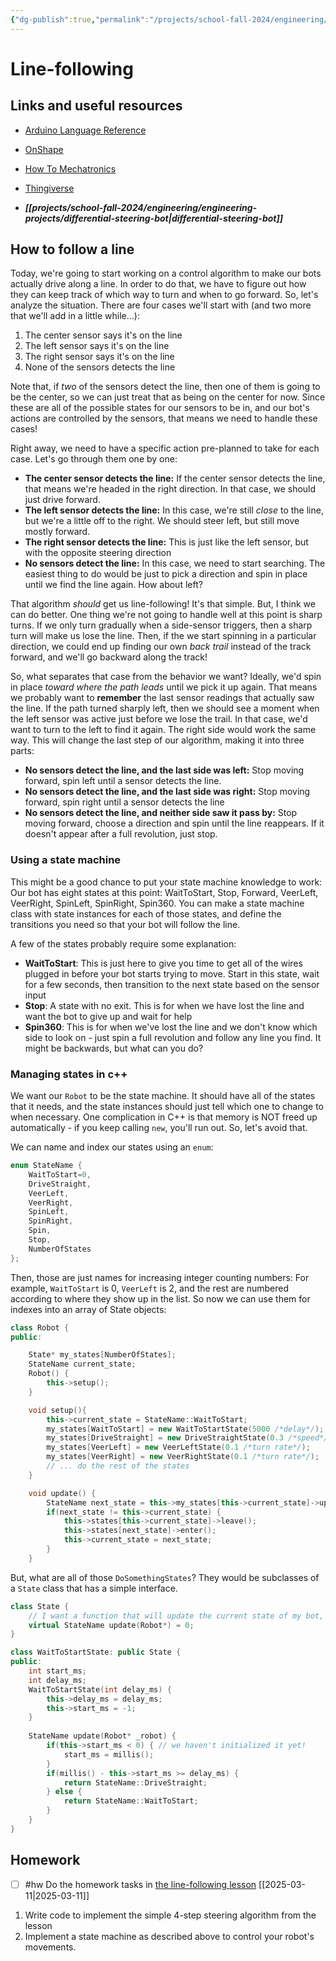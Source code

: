 ```yaml
---
{"dg-publish":true,"permalink":"/projects/school-fall-2024/engineering/lessons/line-following/"}
---
```



#  Line-following

## Links and useful resources 

- [Arduino Language Reference](https://docs.arduino.cc/language-reference/)
- [OnShape](https://cad.onshape.com)
- [How To Mechatronics](https://howtomechatronics.com)
- [Thingiverse](https://thingiverse.com)

 
- ***[[projects/school-fall-2024/engineering/engineering-projects/differential-steering-bot\|differential-steering-bot]]*** 

## How to follow a line

Today, we're going to start working on a control algorithm to make our bots actually drive along a line. In order to do that, we have to figure out how they can keep track of which way to turn and when to go forward. So, let's analyze the situation. There are four cases we'll start with (and two more that we'll add in a little while...):

1. The center sensor says it's on the line
2. The left sensor says it's on the line
3. The right sensor says it's on the line
4. None of the sensors detects the line

Note that, if *two* of the sensors detect the line, then one of them is going to be the center, so we can just treat that as being on the center for now. Since these are all of the possible states for our sensors to be in, and our bot's actions are controlled by the sensors, that means we need to handle these cases!

Right away, we need to have a specific action pre-planned to take for each case. Let's go through them one by one:

- **The center sensor detects the line:** If the center sensor detects the line, that means we're headed in the right direction. In that case, we should just drive forward.
- **The left sensor detects the line:** In this case, we're still *close* to the line, but we're a little off to the right. We should steer left, but still move mostly forward.
- **The right sensor detects the line:** This is just like the left sensor, but with the opposite steering direction
- **No sensors detect the line:** In this case, we need to start searching. The easiest thing to do would be just to pick a direction and spin in place until we find the line again. How about left?

That algorithm *should* get us line-following! It's that simple. But, I think we can do better. One thing we're not going to handle well at this point is sharp turns. If we only turn gradually when a side-sensor triggers, then a sharp turn will make us lose the line. Then, if the we start spinning in a particular direction, we could end up finding our own *back trail* instead of the track forward, and we'll go backward along the track! 

So, what separates that case from the behavior we want? Ideally, we'd spin in place *toward where the path leads* until we pick it up again. That means we probably want to **remember** the last sensor readings that actually saw the line. If the path turned sharply left, then we should see a moment when the left sensor was active just before we lose the trail. In that case, we'd want to turn to the left to find it again. The right side would work the same way. This will change the last step of our algorithm, making it into three parts:

- **No sensors detect the line, and the last side was left:** Stop moving forward, spin left until a sensor detects the line.
- **No sensors detect the line, and the last side was right:** Stop moving forward, spin right until a sensor detects the line
- **No sensors detect the line, and neither side saw it pass by:** Stop moving forward, choose a direction and spin until the line reappears. If it doesn't appear after a full revolution, just stop.

### Using a state machine

This might be a good chance to put your state machine knowledge to work: Our bot has eight states at this point: WaitToStart, Stop, Forward, VeerLeft, VeerRight, SpinLeft, SpinRight, Spin360. You can make a state machine class with state instances for each of those states, and define the transitions you need so that your bot will follow the line.

A few of the states probably require some explanation:

- **WaitToStart**: This is just here to give you time to get all of the wires plugged in before your bot starts trying to move. Start in this state, wait for a few seconds, then transition to the next state based on the sensor input
- **Stop**: A state with no exit. This is for when we have lost the line and want the bot to give up and wait for help
- **Spin360**: This is for when we've lost the line and we don't know which side to look on - just spin a full revolution and follow any line you find. It might be backwards, but what can you do?

### Managing states in c++

We want our `Robot` to be the state machine. It should have all of the states that it needs, and the state instances should just tell which one to change to when necessary. One complication in C++ is that memory is NOT freed up automatically - if you keep calling `new`, you'll run out. So, let's avoid that.

We can name and index our states using an  `enum`:

```c++
enum StateName {
    WaitToStart=0,
    DriveStraight,
    VeerLeft,
    VeerRight,
    SpinLeft,
    SpinRight,
    Spin,
    Stop,
    NumberOfStates
};
```

Then, those are just names for increasing integer counting numbers: For example, `WaitToStart` is 0, `VeerLeft` is 2, and the rest are numbered according to where they show up in the list. So now we can use them for indexes into an array of State objects:

```c++
class Robot {
public:

    State* my_states[NumberOfStates];
    StateName current_state;
    Robot() {
        this->setup();
    }

    void setup(){
        this->current_state = StateName::WaitToStart;
        my_states[WaitToStart] = new WaitToStartState(5000 /*delay*/);
        my_states[DriveStraight] = new DriveStraightState(0.3 /*speed*/);
        my_states[VeerLeft] = new VeerLeftState(0.1 /*turn rate*/);
        my_states[VeerRight] = new VeerRightState(0.1 /*turn rate*/);
        // ... do the rest of the states
    }

    void update() {
        StateName next_state = this->my_states[this->current_state]->update(this);
        if(next_state != this->current_state) {
            this->states[this->current_state]->leave();
            this->states[next_state]->enter();   
            this->current_state = next_state;
        }
    }
```

But, what are all of those `DoSomethingStates`? They would be subclasses of a `State` class that has a simple interface.

```c++
class State {
    // I want a function that will update the current state of my bot, and return the name of a new state if a change is needed.
    virtual StateName update(Robot*) = 0;
}

class WaitToStartState: public State {
public:
    int start_ms;
    int delay_ms;
    WaitToStartState(int delay_ms) {
        this->delay_ms = delay_ms;
        this->start_ms = -1;
    }        
    
    StateName update(Robot* _robot) {
        if(this->start_ms < 0) { // we haven't initialized it yet!
            start_ms = millis();
        }
        if(millis() - this->start_ms >= delay_ms) {
            return StateName::DriveStraight;
        } else {
            return StateName::WaitToStart;
        }
    }
}
```



## Homework

- [ ] #hw Do the homework tasks in [the line-following lesson](https://school.ginosterous.com/projects/school-fall-2024/engineering/lessons/line-following) [[2025-03-11\|2025-03-11]]

1. Write code to implement the simple 4-step steering algorithm from the lesson
2. Implement a state machine as described above to control your robot's movements.
